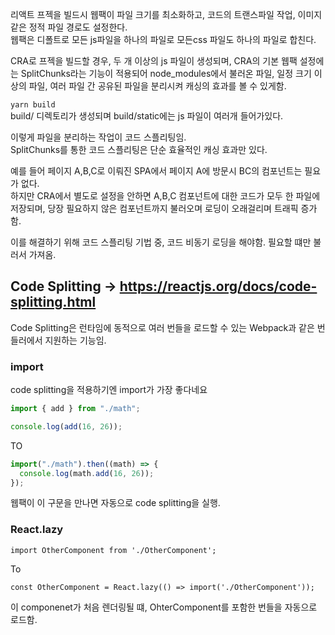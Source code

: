리액트 프젝을 빌드시 웹팩이 파일 크기를 최소화하고, 코드의 트랜스파일 작업, 이미지 같은 정적 파일 경로도 설정한다. \
웹팩은 디폴트로 모든 js파일을 하나의 파일로 모든css 파일도 하나의 파일로 합친다.

CRA로 프젝을 빌드할 경우, 두 개 이상의 js 파일이 생성되며, CRA의 기본 웹팩 설정에는 SplitChunks라는 기능이 적용되어 node_modules에서 불러온 파일, 일정 크기 이상의 파일, 여러 파일 간 공유된 파일을 분리시켜 캐싱의 효과를 볼 수 있게함.

`yarn build` \
build/ 디렉토리가 생성되며 build/static에는 js 파일이 여러개 들어가있다.

이렇게 파일을 분리하는 작업이 코드 스플리팅임.\
SplitChunks를 통한 코드 스플리팅은 단순 효율적인 캐싱 효과만 있다.

예를 들어 페이지 A,B,C로 이뤄진 SPA에서 페이지 A에 방문시 BC의 컴포넌트는 필요가 없다. \
하지만 CRA에서 별도로 설정을 안하면 A,B,C 컴포넌트에 대한 코드가 모두 한 파일에 저장되며, 당장 필요하지 않은 컴포넌트까지 불러오며 로딩이 오래걸리며 트래픽 증가함.

이를 해결하기 위해 코드 스플리팅 기법 중, 코드 비동기 로딩을 해야함. 필요할 떄만 불러서 가져옴.

## Code Splitting -> https://reactjs.org/docs/code-splitting.html

Code Splitting은 런타임에 동적으로 여러 번들을 로드할 수 있는 Webpack과 같은 번들러에서 지원하는 기능임.

### import

code splitting을 적용하기엔 import가 가장 좋다네요

```javascript
import { add } from "./math";

console.log(add(16, 26));
```

TO

```javascript
import("./math").then((math) => {
  console.log(math.add(16, 26));
});
```

웹팩이 이 구문을 만나면 자동으로 code splitting을 실행.

### React.lazy

`import OtherComponent from './OtherComponent';`

To

`const OtherComponent = React.lazy(() => import('./OtherComponent')); `

이 componenet가 처음 렌더링될 떄, OhterComponent를 포함한 번들을 자동으로 로드함.
